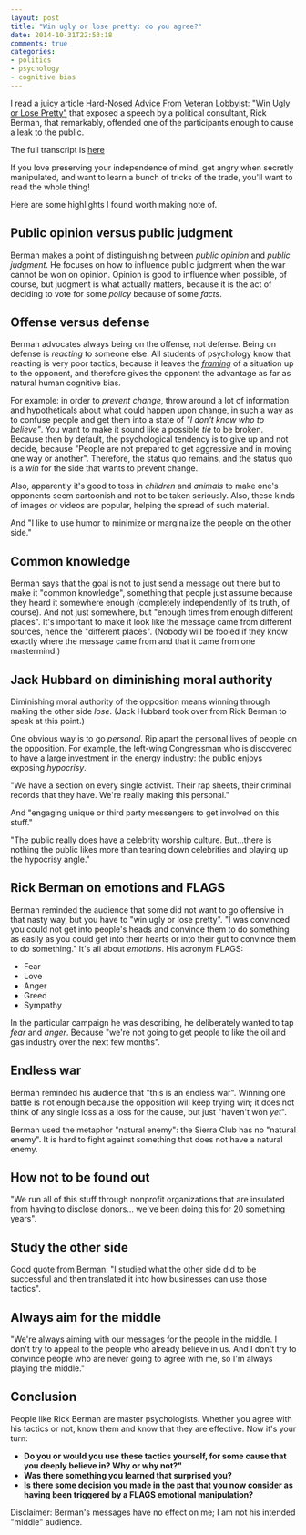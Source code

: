 ```yaml
---
layout: post
title: "Win ugly or lose pretty: do you agree?"
date: 2014-10-31T22:53:18
comments: true
categories:
- politics
- psychology
- cognitive bias
---
```

I read a juicy article [Hard-Nosed Advice From Veteran Lobbyist: "Win Ugly or Lose Pretty"](http://www.nytimes.com/2014/10/31/us/politics/pr-executives-western-energy-alliance-speech-taped.html) that exposed a speech by a political consultant, Rick Berman, that remarkably, offended one of the participants enough to cause a leak to the public.

The full transcript is [here](http://www.nytimes.com/interactive/2014/10/31/us/politics/31lobbyist-docs.html)

If you love preserving your independence of mind, get angry when secretly manipulated, and want to learn a bunch of tricks of the trade, you'll want to read the whole thing!

Here are some highlights I found worth making note of.

<!--more-->

## Public opinion versus public judgment

Berman makes a point of distinguishing between *public opinion* and *public judgment*. He focuses on how to influence public judgment when the war cannot be won on opinion. Opinion is good to influence when possible, of course, but judgment is what actually matters, because it is the act of deciding to vote for some *policy* because of some *facts*.

## Offense versus defense

Berman advocates always being on the offense, not defense. Being on defense is *reacting* to someone else. All students of psychology know that reacting is very poor tactics, because it leaves the [*framing*](http://en.wikipedia.org/wiki/Framing_effect_%28psychology%29) of a situation up to the opponent, and therefore gives the opponent the advantage as far as natural human cognitive bias.

For example: in order to *prevent change*, throw around a lot of information and hypotheticals about what could happen upon change, in such a way as to confuse people and get them into a state of *"I don't know who to believe"*. You want to make it sound like a possible *tie* to be broken. Because then by default, the psychological tendency is to give up and not decide, because "People are not prepared to get aggressive and in moving one way or another". Therefore, the status quo remains, and the status quo is a *win* for the side that wants to prevent change.

Also, apparently it's good to toss in *children* and *animals* to make one's opponents seem cartoonish and not to be taken seriously. Also, these kinds of images or videos are popular, helping the spread of such material.

And "I like to use humor to minimize or marginalize the people on the other side."

## Common knowledge

Berman says that the goal is not to just send a message out there but to make it "common knowledge", something that people just assume because they heard it somewhere enough (completely independently of its truth, of course). And not just somewhere, but "enough times from enough different places". It's important to make it look like the message came from different sources, hence the "different places". (Nobody will be fooled if they know exactly where the message came from and that it came from one mastermind.)

## Jack Hubbard on diminishing moral authority

Diminishing moral authority of the opposition means winning through making the other side *lose*. (Jack Hubbard took over from Rick Berman to speak at this point.)

One obvious way is to go *personal*. Rip apart the personal lives of people on the opposition. For example, the left-wing Congressman who is discovered to have a large investment in the energy industry: the public enjoys exposing *hypocrisy*.

"We have a section on every single activist. Their rap sheets, their criminal records that they have. We're really making this personal."

And "engaging unique or third party messengers to get involved on this stuff."

"The public really does have a celebrity worship culture. But...there is nothing the public likes more than tearing down celebrities and playing up the hypocrisy angle."

## Rick Berman on emotions and FLAGS

Berman reminded the audience that some did not want to go offensive in that nasty way, but you have to "win ugly or lose pretty". "I was convinced you could not get into people's heads and convince them to do something as easily as you could get into their hearts or into their gut to convince them to do something." It's all about *emotions*. His acronym FLAGS:

- Fear
- Love
- Anger
- Greed
- Sympathy

In the particular campaign he was describing, he deliberately wanted to tap *fear* and *anger*. Because "we're not going to get people to like the oil and gas industry over the next few months".

## Endless war

Berman reminded his audience that "this is an endless war". Winning one battle is not enough because the opposition will keep trying win; it does not think of any single loss as a loss for the cause, but just "haven't won *yet*".

Berman used the metaphor "natural enemy": the Sierra Club has no "natural enemy". It is hard to fight against something that does not have a natural enemy.

## How not to be found out

"We run all of this stuff through nonprofit organizations that are insulated from having to disclose donors... we've been doing this for 20 something years".

## Study the other side

Good quote from Berman: "I studied what the other side did to be successful and then translated it into how businesses can use those tactics".

## Always aim for the middle

"We're always aiming with our messages for the people in the middle. I don't try to appeal to the people who already believe in us. And I don't try to convince people who are never going to agree with me, so I'm always playing the middle."

## Conclusion

People like Rick Berman are master psychologists. Whether you agree with his tactics or not, know them and know that they are effective. Now it's your turn:

- **Do you or would you use these tactics yourself, for some cause that you deeply believe in? Why or why not?"**
- **Was there something you learned that surprised you?**
- **Is there some decision you made in the past that you now consider as having been triggered by a FLAGS emotional manipulation?**

Disclaimer: Berman's messages have no effect on me; I am not his intended "middle" audience.
